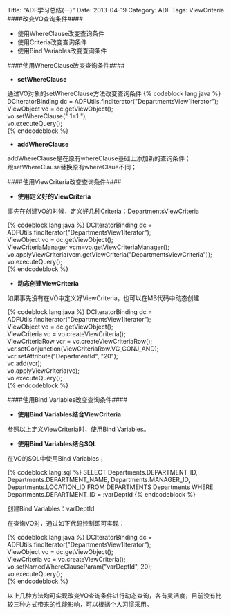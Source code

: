 Title: "ADF学习总结(一)"
Date: 2013-04-19
Category: ADF
Tags: ViewCriteria
####改变VO查询条件####

- 使用WhereClause改变查询条件
- 使用Criteria改变查询条件
- 使用Bind Variables改变查询条件

####使用WhereClause改变查询条件####
- **setWhereClause**    

通过VO对象的setWhereClause方法改变查询条件
{% codeblock lang:java %}
DCIteratorBinding dc = ADFUtils.findIterator("DepartmentsView1Iterator");    
ViewObject vo = dc.getViewObject();       
vo.setWhereClause(" 1=1 ");    
vo.executeQuery();     
{% endcodeblock %}

- **addWhereClause**

addWhereClause是在原有whereClause基础上添加新的查询条件；    
跟setWhereClause替换原有whereClaue不同；

####使用ViewCriteria改变查询条件####

- **使用定义好的ViewCriteria**    

事先在创建VO的时候，定义好几种Criteria：DepartmentsViewCriteria    


{% codeblock lang:java %}
DCIteratorBinding dc = ADFUtils.findIterator("DepartmentsView1Iterator");        
ViewObject vo = dc.getViewObject();           
ViewCriteriaManager vcm=vo.getViewCriteriaManager();    
vo.applyViewCriteria(vcm.getViewCriteria("DepartmentsViewCriteria"));     
vo.executeQuery();     
{% endcodeblock %}

- **动态创建ViewCriteria**    

如果事先没有在VO中定义好ViewCriteria，也可以在MB代码中动态创建    

{% codeblock lang:java %}
DCIteratorBinding dc = ADFUtils.findIterator("DepartmentsView1Iterator");    
ViewObject vo = dc.getViewObject();    
ViewCriteria vc = vo.createViewCriteria();    
ViewCriteriaRow vcr = vc.createViewCriteriaRow();    
vcr.setConjunction(ViewCriteriaRow.VC_CONJ_AND);    
vcr.setAttribute("DepartmentId", "20");    
vc.add(vcr);    
vo.applyViewCriteria(vc);    
vo.executeQuery();        
{% endcodeblock %}

####使用Bind Variables改变查询条件####

- **使用Bind Variables结合ViewCriteria**

参照以上定义ViewCriteria时，使用Bind Variables。    

- **使用Bind Variables结合SQL**

在VO的SQL中使用Bind Variables；    

{% codeblock lang:sql %}
SELECT Departments.DEPARTMENT_ID, 
       Departments.DEPARTMENT_NAME, 
       Departments.MANAGER_ID, 
       Departments.LOCATION_ID
FROM DEPARTMENTS Departments
WHERE Departments.DEPARTMENT_ID = :varDeptId
{% endcodeblock %}

创建Bind Variables：varDeptId    


在查询VO时，通过如下代码控制即可实现：    

{% codeblock lang:java %}
DCIteratorBinding dc = ADFUtils.findIterator("DepartmentsView1Iterator");    
ViewObject vo = dc.getViewObject();    
ViewCriteria vc = vo.createViewCriteria();    
vo.setNamedWhereClauseParam("varDeptId", 20);    
vo.executeQuery();          
{% endcodeblock %}

以上几种方法均可实现改变VO查询条件进行动态查询，各有灵活度，目前没有比较三种方式带来的性能影响，可以根据个人习惯采用。




